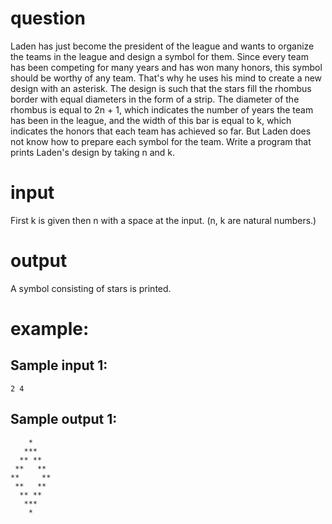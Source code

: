 # question
Laden has just become the president of the league and wants to organize the teams in the league and design a symbol for them. Since every team has been competing for many years and has won many honors, this symbol should be worthy of any team. That's why he uses his mind to create a new design with an asterisk. The design is such that the stars fill the rhombus border with equal diameters in the form of a strip. The diameter of the rhombus is equal to 2n + 1, which indicates the number of years the team has been in the league, and the width of this bar is equal to k, which indicates the honors that each team has achieved so far. But Laden does not know how to prepare each symbol for the team. Write a program that prints Laden's design by taking n and k.
# input
First k is given then n with a space at the input. (n, k are natural numbers.)
# output
A symbol consisting of stars is printed.
# example:

## Sample input 1:
```
2 4
```
## Sample output 1:
```
    *
   ***
  ** **
 **   **
**     ** 
 **   **  
  ** **
   ***    
    *
```